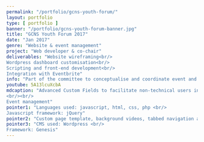 ```yaml
---
permalink: "/portfolio/gcns-youth-forum/"
layout: portfolio
type: [ portfolio ]
banner: "/portfolio/gcns-youth-forum-banner.jpg"
title: "GCNS Youth Forum 2017"
date: "Jan 2017"
genre: "Website & event management"
project: "Web developer & co-chair"
deliverables: "Website wireframing<br/>
Wordpress dashboard customisation<br/>
Scripting and front-end development<br/>
Integration with Eventbrite"
info: "Part of the committee to conceptualise and coordinate event and website development"
youtube: 5A13lcuXcbA
mdcaption: "Advanced Custom Fields to facilitate non-technical users input on website through wordpress dashboard
<br/><br/>
Event management"
pointer1: "Languages used: javascript, html, css, php <br/>
Javascript framework: jQuery"
pointer2: "Custom page template, background videos, tabbed navigation and Eventbrite integration "
pointer3: "CMS used: Wordpress <br/>
Framework: Genesis"
---
```

